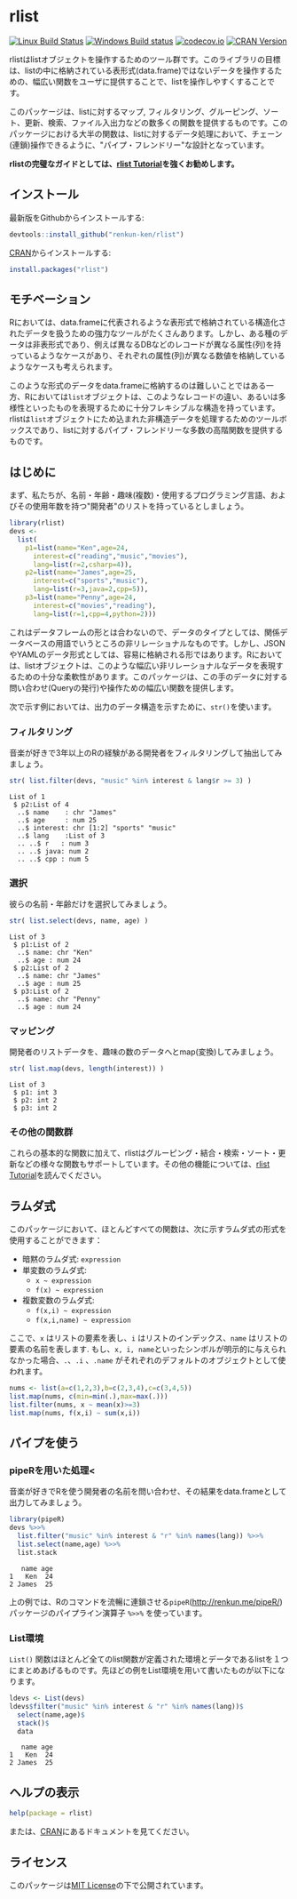 

# rlist

[![Linux Build Status](https://travis-ci.org/renkun-ken/rlist.png?branch=master)](https://travis-ci.org/renkun-ken/rlist) 
[![Windows Build status](https://ci.appveyor.com/api/projects/status/github/renkun-ken/rlist?svg=true)](https://ci.appveyor.com/project/renkun-ken/rlist)
[![codecov.io](http://codecov.io/github/renkun-ken/rlist/coverage.svg?branch=master)](http://codecov.io/github/renkun-ken/rlist?branch=master)
[![CRAN Version](http://www.r-pkg.org/badges/version/rlist)](http://cran.rstudio.com/web/packages/rlist)

rlistはlistオブジェクトを操作するためのツール群です。このライブラリの目標は、listの中に格納されている表形式(data.frame)ではないデータを操作するための、幅広い関数をユーザに提供することで、listを操作しやすくすることです。

このパッケージは、listに対するマップ, フィルタリング、グルーピング、ソート、更新、検索、ファイル入出力などの数多くの関数を提供するものです。このパッケージにおける大半の関数は、listに対するデータ処理において、チェーン(連鎖)操作できるように、"パイプ・フレンドリー"な設計となっています。

**rlistの完璧なガイドとしては、[rlist Tutorial](http://renkun.me/rlist-tutorial)を強くお勧めします。**

## インストール

最新版をGithubからインストールする:

```r
devtools::install_github("renkun-ken/rlist")
```

[CRAN](http://cran.r-project.org/web/packages/rlist/)からインストールする:

```r
install.packages("rlist")
```

## モチベーション

Rにおいては、data.frameに代表されるような表形式で格納されている構造化されたデータを扱うための強力なツールがたくさんあります。しかし、ある種のデータは非表形式であり、例えば異なるDBなどのレコードが異なる属性(列)を持っているようなケースがあり、それぞれの属性(列)が異なる数値を格納しているようなケースも考えられます。

このような形式のデータをdata.frameに格納するのは難しいことではある一方、Rにおいては`list`オブジェクトは、このようなレコードの違い、あるいは多様性といったものを表現するために十分フレキシブルな構造を持っています。rlistは`list`オブジェクトにため込まれた非構造データを処理するためのツールボックスであり、listに対するパイプ・フレンドリーな多数の高階関数を提供するものです。

## はじめに

まず、私たちが、名前・年齢・趣味(複数)・使用するプログラミング言語、およびその使用年数を持つ"開発者"のリストを持っているとしましょう。


```r
library(rlist)
devs <- 
  list(
    p1=list(name="Ken",age=24,
      interest=c("reading","music","movies"),
      lang=list(r=2,csharp=4)),
    p2=list(name="James",age=25,
      interest=c("sports","music"),
      lang=list(r=3,java=2,cpp=5)),
    p3=list(name="Penny",age=24,
      interest=c("movies","reading"),
      lang=list(r=1,cpp=4,python=2)))
```

これはデータフレームの形とは合わないので、データのタイプとしては、関係データベースの用語でいうところの非リレーショナルなものです。しかし、JSONやYAMLのデータ形式としては、容易に格納される形ではあります。Rにおいては、listオブジェクトは、このような幅広い非リレーショナルなデータを表現するための十分な柔軟性があります。このパッケージは、この手のデータに対する問い合わせ(Queryの発行)や操作ための幅広い関数を提供します。

次で示す例においては、出力のデータ構造を示すために、`str()`を使います。

### フィルタリング

音楽が好きで3年以上のRの経験がある開発者をフィルタリングして抽出してみましょう。


```r
str( list.filter(devs, "music" %in% interest & lang$r >= 3) )
```

```
List of 1
 $ p2:List of 4
  ..$ name    : chr "James"
  ..$ age     : num 25
  ..$ interest: chr [1:2] "sports" "music"
  ..$ lang    :List of 3
  .. ..$ r   : num 3
  .. ..$ java: num 2
  .. ..$ cpp : num 5
```

### 選択

彼らの名前・年齢だけを選択してみましょう。


```r
str( list.select(devs, name, age) )
```

```
List of 3
 $ p1:List of 2
  ..$ name: chr "Ken"
  ..$ age : num 24
 $ p2:List of 2
  ..$ name: chr "James"
  ..$ age : num 25
 $ p3:List of 2
  ..$ name: chr "Penny"
  ..$ age : num 24
```

### マッピング

開発者のリストデータを、趣味の数のデータへとmap(変換)してみましょう。


```r
str( list.map(devs, length(interest)) )
```

```
List of 3
 $ p1: int 3
 $ p2: int 2
 $ p3: int 2
```

### その他の関数群

これらの基本的な関数に加えて、rlistはグルーピング・結合・検索・ソート・更新などの様々な関数もサポートしています。その他の機能については、[rlist Tutorial](http://renkun.me/rlist-tutorial)を読んでください。

## ラムダ式 

このパッケージにおいて、ほとんどすべての関数は、次に示すラムダ式の形式を使用することができます：
  
- 暗黙のラムダ式: `expression`
- 単変数のラムダ式: 
    * `x ~ expression`
    * `f(x) ~ expression`
- 複数変数のラムダ式:
    * `f(x,i) ~ expression`
    * `f(x,i,name) ~ expression`

ここで、`x` はリストの要素を表し、`i` はリストのインデックス、`name` はリストの要素の名前を表します. もし、`x, i, name`といったシンボルが明示的に与えられなかった場合、`.`、`.i` 、`.name` がそれぞれのデフォルトのオブジェクトとして使われます。
           
```r
nums <- list(a=c(1,2,3),b=c(2,3,4),c=c(3,4,5))
list.map(nums, c(min=min(.),max=max(.)))
list.filter(nums, x ~ mean(x)>=3)
list.map(nums, f(x,i) ~ sum(x,i))
```

## パイプを使う

### pipeRを用いた処理<

音楽が好きでRを使う開発者の名前を問い合わせ、その結果をdata.frameとして出力してみましょう。


```r
library(pipeR)
devs %>>% 
  list.filter("music" %in% interest & "r" %in% names(lang)) %>>%
  list.select(name,age) %>>%
  list.stack
```

```
   name age
1   Ken  24
2 James  25
```

上の例では、Rのコマンドを流暢に連鎖させる`pipeR`(http://renkun.me/pipeR/) パッケージのパイプライン演算子 `%>>%` を使っています。

### List環境

`List()` 関数はほとんど全てのlist関数が定義された環境とデータであるlistを１つにまとめあげるものです。先ほどの例をList環境を用いて書いたものが以下になります。


```r
ldevs <- List(devs)
ldevs$filter("music" %in% interest & "r" %in% names(lang))$
  select(name,age)$
  stack()$
  data
```

```
   name age
1   Ken  24
2 James  25
```

## ヘルプの表示

```r
help(package = rlist)
```

または、[CRAN](http://cran.r-project.org/web/packages/rlist/rlist.pdf)にあるドキュメントを見てください。

## ライセンス

このパッケージは[MIT License](http://opensource.org/licenses/MIT)の下で公開されています。
